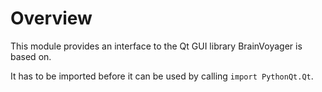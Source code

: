 Overview
========

This module provides an interface to the Qt GUI library BrainVoyager is based
on.

It has to be imported before it can be used by calling `import PythonQt.Qt`.
